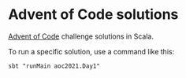 # Advent of Code solutions

[Advent of Code](https://adventofcode.com/) challenge solutions in Scala.

To run a specific solution, use a command like this:

```
sbt "runMain aoc2021.Day1"
```
